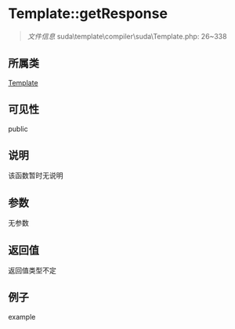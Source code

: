 # Template::getResponse

> *文件信息* suda\template\compiler\suda\Template.php: 26~338
## 所属类 

[Template](../Template.md)

## 可见性

  public  
## 说明

该函数暂时无说明

## 参数

无参数

## 返回值
返回值类型不定

## 例子

example